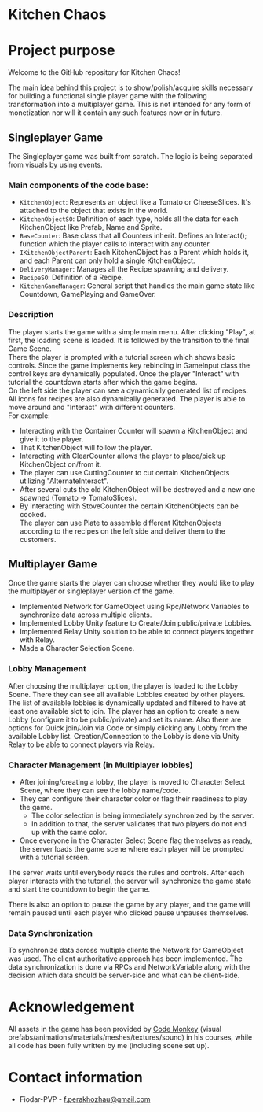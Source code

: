 # Kitchen Chaos

# Project purpose

Welcome to the GitHub repository for Kitchen Chaos! 

The main idea behind this project is to show/polish/acquire skills necessary for building a functional single player game with the following transformation into a multiplayer game. This is not intended for any form of monetization nor will it contain any such features now or in future. 

## Singleplayer Game

The Singleplayer game was built from scratch. The logic is being separated from visuals by using events.

### Main components of the code base: 
- `KitchenObject`: Represents an object like a Tomato or CheeseSlices. It's attached to the object that exists in the world.
- `KitchenObjectSO`: Definition of each type, holds all the data for each KitchenObject like Prefab, Name and Sprite.
- `BaseCounter`: Base class that all Counters inherit. Defines an Interact(); function which the player calls to interact with any counter.
- `IKitchenObjectParent`: Each KitchenObject has a Parent which holds it, and each Parent can only hold a single KitchenObject.
- `DeliveryManager`: Manages all the Recipe spawning and delivery.
- `RecipeSO`: Definition of a Recipe.
- `KitchenGameManager`: General script that handles the main game state like Countdown, GamePlaying and GameOver.


### Description
The player starts the game with a simple main menu. After clicking "Play", at first, the loading scene is loaded. It is followed by the transition to the final Game Scene.\
There the player is prompted with a tutorial screen which shows basic controls. Since the game implements key rebinding in GameInput class the control keys are dynamically populated. Once the player "Interact" with tutorial the countdown starts after which the game begins.\
On the left side the player can see a dynamically generated list of recipes. All icons for recipes are also dynamically generated. The player is able to move around and "Interact" with different counters. \
For example:
- Interacting with the Container Counter will spawn a KitchenObject and give it to the player. 
- That KitchenObject will follow the player.
- Interacting with ClearCounter allows the player to place/pick up KitchenObject on/from it.
- The player can use CuttingCounter to cut certain KitchenObjects utilizing "AlternateInteract".
- After several cuts the old KitchenObject will be destroyed and a new one spawned (Tomato -> TomatoSlices). 
- By interacting with StoveCounter the certain KitchenObjects can be cooked.\
The player can use Plate to assemble different KitchenObjects according to the recipes on the left side and deliver them to the customers. 


## Multiplayer Game

Once the game starts the player can choose whether they would like to play the multiplayer or singleplayer version of the game.

- Implemented Network for GameObject using Rpc/Network Variables to synchronize data across multiple clients.
- Implemented Lobby Unity feature to Create/Join public/private Lobbies.
- Implemented Relay Unity solution to be able to connect players together with Relay.
- Made a Character Selection Scene.

### Lobby Management
After choosing the multiplayer option, the player is loaded to the Lobby Scene. There they can see all available Lobbies created by other players. The list of available lobbies is dynamically updated and filtered to have at least one available slot to join. The player has an option to create a new Lobby (configure it to be public/private) and set its name. Also there are options for Quick join/Join via Code or simply clicking any Lobby from the available Lobby list.  Creation/Connection to the Lobby is done via Unity Relay to be able to connect players via Relay. 

### Character Management (in Multiplayer lobbies)
- After joining/creating a lobby, the player is moved to Character Select Scene, where they can see the lobby name/code.
- They can configure their character color or flag their readiness to play the game. 
   - The color selection is being immediately synchronized by the server. 
   - In addition to that, the server validates that two players do not end up with the same color. 
- Once everyone in the Character Select Scene flag themselves as ready, the server loads the game scene where each player will be prompted with a tutorial screen. 

The server waits until everybody reads the rules and controls. After each player interacts with the tutorial, the server will synchronize the game state and start the countdown to begin the game.

There is also an option to pause the game by any player, and the game will remain paused until each player who clicked pause unpauses themselves. 


### Data Synchronization
To synchronize data across multiple clients the Network for GameObject was used. The client authoritative approach has been implemented. The data synchronization is done via RPCs and NetworkVariable along with the decision which data should be server-side and what can be client-side.


# Acknowledgement
All assets in the game has been provided by [Code Monkey](https://www.youtube.com/@CodeMonkeyUnity) (visual prefabs/animations/materials/meshes/textures/sound) in his courses, while all code has been fully written by me (including scene set up).

# Contact information
- Fiodar-PVP - f.perakhozhau@gmail.com
